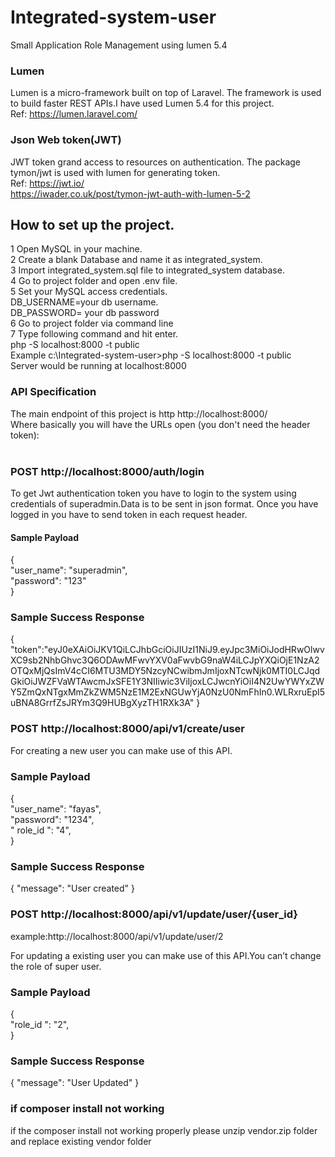 # Integrated-system-user
Small Application Role Management using lumen 5.4<br/>
### Lumen
Lumen is a micro-framework built on top of Laravel. The framework is used to build faster REST APIs.I have used Lumen 5.4 for this project.<br/>
Ref:	 https://lumen.laravel.com/

### Json Web token(JWT)
JWT  token grand access to resources on authentication. The package tymon/jwt  is used with lumen for generating token.<br/>
Ref: 	https://jwt.io/<br/>
https://iwader.co.uk/post/tymon-jwt-auth-with-lumen-5-2<br/>

## How to set up the project.
1	Open MySQL in your machine.<br/>
2	Create a blank  Database and name it as  integrated_system.<br/>
3	Import  integrated_system.sql  file to integrated_system database.<br/>
4	Go to project folder and open .env file.<br/>
5	Set your MySQL access credentials.<br/>
 DB_USERNAME=your db username.<br/>
DB_PASSWORD= your db password<br/>
6	Go to project folder via command line<br/>
7	Type following command and hit enter.<br/>
php -S localhost:8000 -t public<br/>
     Example c:\Integrated-system-user>php -S localhost:8000 -t public<br/>
Server would be running at localhost:8000<br/>

### API Specification
The main endpoint of this project  is http http://localhost:8000/<br/>
Where basically you will have the URLs open (you don't need the header token):<br/><br/>

### POST http://localhost:8000/auth/login
To get Jwt authentication token you have to login to the system using credentials of superadmin.Data is to be sent in json format. Once you have logged in you have to send token in each request header.<br/>

#### Sample Payload
{
<br/>
"user_name": "superadmin", <br/>
"password": "123"<br/>
}
<br/>
### Sample Success Response

{
"token":"eyJ0eXAiOiJKV1QiLCJhbGciOiJIUzI1NiJ9.eyJpc3MiOiJodHRwOlwvXC9sb2NhbGhvc3Q6ODAwMFwvYXV0aFwvbG9naW4iLCJpYXQiOjE1NzA2OTQxMjQsImV4cCI6MTU3MDY5NzcyNCwibmJmIjoxNTcwNjk0MTI0LCJqdGkiOiJWZFVaWTAwcmJxSFE1Y3NIIiwic3ViIjoxLCJwcnYiOiI4N2UwYWYxZWY5ZmQxNTgxMmZkZWM5NzE1M2ExNGUwYjA0NzU0NmFhIn0.WLRxruEpI5uBNA8GrrfZsJRYm3Q9HUBgXyzTH1RXk3A"
}
<br/>
### POST http://localhost:8000/api/v1/create/user
For creating a new user you can make use of this API.<br/>
### Sample Payload
{
<br/>
"user_name": "fayas", <br/>
"password": "1234",<br/>
" role_id ": "4",<br/>
}
<br/>

### Sample Success Response
{
    "message": "User created"
}
<br/>

### POST http://localhost:8000/api/v1/update/user/{user_id}
example:http://localhost:8000/api/v1/update/user/2

For updating a existing user you can make use of this API.You can’t change the role of super user.<br/>

### Sample Payload
{
<br/>
"role_id ": "2",
<br/>
}
<br/>
### Sample Success Response
{
    "message": "User Updated"
}

### if composer install not working

if the composer install not working properly please unzip vendor.zip folder and replace existing vendor folder
